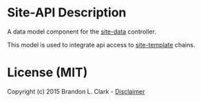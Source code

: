 # Site-API Description
A data model component for the [site-data](https://github.com/BClark-Grad-Project/site-data) controller.

This model is used to integrate api access to [site-template](https://github.com/BClark-Grad-Project/site-template) chains.



# License (MIT)
Copyright (c) 2015 Brandon L. Clark - [Disclaimer](LICENSE)
